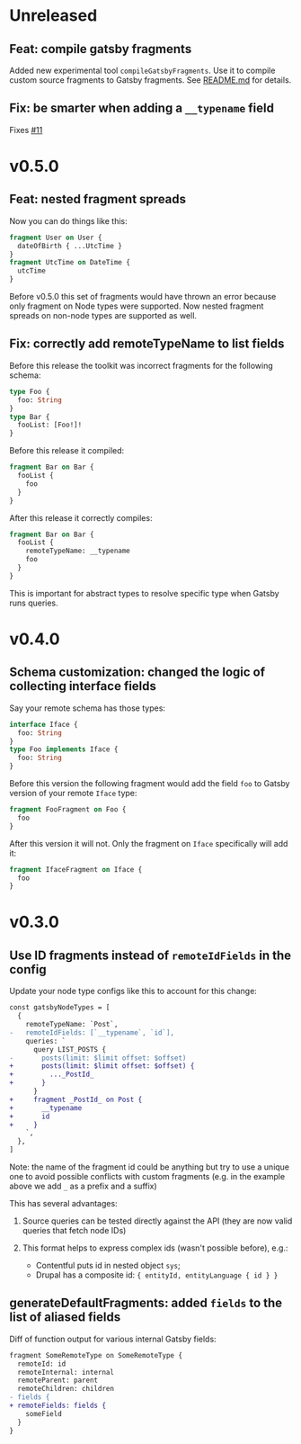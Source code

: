 # Unreleased

## Feat: compile gatsby fragments

Added new experimental tool `compileGatsbyFragments`. Use it to compile custom source fragments to
Gatsby fragments. See [README.md](./README.md#compilegatsbyfragments) for details.

## Fix: be smarter when adding a `__typename` field

Fixes [#11](https://github.com/gatsbyjs/gatsby-graphql-toolkit/issues/11)

# v0.5.0

## Feat: nested fragment spreads

Now you can do things like this:

```graphql
fragment User on User {
  dateOfBirth { ...UtcTime }
}
fragment UtcTime on DateTime {
  utcTime
}
```

Before v0.5.0 this set of fragments would have thrown an error because only 
fragment on Node types were supported. Now nested fragment spreads on non-node types
are supported as well.

## Fix: correctly add remoteTypeName to list fields

Before this release the toolkit was incorrect fragments for the following schema:

```graphql
type Foo {
  foo: String
}
type Bar {
  fooList: [Foo!]!
}
```

Before this release it compiled:

```graphql
fragment Bar on Bar {
  fooList {
    foo
  }
}
```

After this release it correctly compiles:

```graphql
fragment Bar on Bar {
  fooList {
    remoteTypeName: __typename
    foo
  }
}
```

This is important for abstract types to resolve specific type
when Gatsby runs queries.

# v0.4.0

## Schema customization: changed the logic of collecting interface fields

Say your remote schema has those types:
```graphql
interface Iface {
  foo: String
}
type Foo implements Iface {
  foo: String
}
```

Before this version the following fragment would add the field `foo`
to Gatsby version of your remote `Iface` type:

```graphql
fragment FooFragment on Foo {
  foo
}
```

After this version it will not. Only the fragment on `Iface` specifically will add it:

```graphql
fragment IfaceFragment on Iface {
  foo
}
```



# v0.3.0

## Use ID fragments instead of `remoteIdFields` in the config

Update your node type configs like this to account for this change:

```diff
const gatsbyNodeTypes = [
  {
    remoteTypeName: `Post`,
-   remoteIdFields: [`__typename`, `id`],
    queries: `
      query LIST_POSTS {
-       posts(limit: $limit offset: $offset)
+       posts(limit: $limit offset: $offset) {
+         ..._PostId_
+       }
      }
+     fragment _PostId_ on Post {
+       __typename
+       id
+     }
    `,
  },
]
```

Note: the name of the fragment id could be anything but try to use a
  unique one to avoid possible conflicts with custom fragments
  (e.g. in the example above we add `_` as a prefix and a suffix)

This has several advantages:

1. Source queries can be tested directly against the API
   (they are now valid queries that fetch node IDs)

2. This format helps to express complex ids (wasn't possible before), e.g.: 
    - Contentful puts id in nested object `sys`;
    - Drupal has a composite id: `{ entityId, entityLanguage { id } }`

## generateDefaultFragments: added `fields` to the list of aliased fields

Diff of function output for various internal Gatsby fields: 

```diff
fragment SomeRemoteType on SomeRemoteType {
  remoteId: id
  remoteInternal: internal
  remoteParent: parent
  remoteChildren: children
- fields {
+ remoteFields: fields {
    someField
  }
}
```
